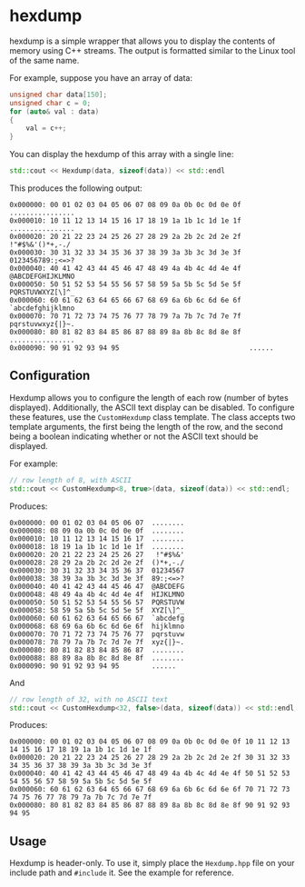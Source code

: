 hexdump
=======

hexdump is a simple wrapper that allows you to display the contents of memory using C++ streams.  The output is formatted similar to the Linux tool of the same name.

For example, suppose you have an array of data:

```cpp
unsigned char data[150];
unsigned char c = 0;
for (auto& val : data)
{
    val = c++;
}
```

You can display the hexdump of this array with a single line:

```cpp
std::cout << Hexdump(data, sizeof(data)) << std::endl
```

This produces the following output:
```
0x000000: 00 01 02 03 04 05 06 07 08 09 0a 0b 0c 0d 0e 0f  ................
0x000010: 10 11 12 13 14 15 16 17 18 19 1a 1b 1c 1d 1e 1f  ................
0x000020: 20 21 22 23 24 25 26 27 28 29 2a 2b 2c 2d 2e 2f   !"#$%&'()*+,-./
0x000030: 30 31 32 33 34 35 36 37 38 39 3a 3b 3c 3d 3e 3f  0123456789:;<=>?
0x000040: 40 41 42 43 44 45 46 47 48 49 4a 4b 4c 4d 4e 4f  @ABCDEFGHIJKLMNO
0x000050: 50 51 52 53 54 55 56 57 58 59 5a 5b 5c 5d 5e 5f  PQRSTUVWXYZ[\]^_
0x000060: 60 61 62 63 64 65 66 67 68 69 6a 6b 6c 6d 6e 6f  `abcdefghijklmno
0x000070: 70 71 72 73 74 75 76 77 78 79 7a 7b 7c 7d 7e 7f  pqrstuvwxyz{|}~.
0x000080: 80 81 82 83 84 85 86 87 88 89 8a 8b 8c 8d 8e 8f  ................
0x000090: 90 91 92 93 94 95                                ......
```

## Configuration

Hexdump allows you to configure the length of each row (number of bytes displayed).  Additionally, the ASCII text display can be disabled.  To configure these features, use the `CustomHexdump` class template.  The class accepts two template arguments, the first being the length of the row, and the second being a boolean indicating whether or not the ASCII text should be displayed.

For example:

```cpp
// row length of 8, with ASCII
std::cout << CustomHexdump<8, true>(data, sizeof(data)) << std::endl;
```

Produces:
```
0x000000: 00 01 02 03 04 05 06 07  ........
0x000008: 08 09 0a 0b 0c 0d 0e 0f  ........
0x000010: 10 11 12 13 14 15 16 17  ........
0x000018: 18 19 1a 1b 1c 1d 1e 1f  ........
0x000020: 20 21 22 23 24 25 26 27   !"#$%&'
0x000028: 28 29 2a 2b 2c 2d 2e 2f  ()*+,-./
0x000030: 30 31 32 33 34 35 36 37  01234567
0x000038: 38 39 3a 3b 3c 3d 3e 3f  89:;<=>?
0x000040: 40 41 42 43 44 45 46 47  @ABCDEFG
0x000048: 48 49 4a 4b 4c 4d 4e 4f  HIJKLMNO
0x000050: 50 51 52 53 54 55 56 57  PQRSTUVW
0x000058: 58 59 5a 5b 5c 5d 5e 5f  XYZ[\]^_
0x000060: 60 61 62 63 64 65 66 67  `abcdefg
0x000068: 68 69 6a 6b 6c 6d 6e 6f  hijklmno
0x000070: 70 71 72 73 74 75 76 77  pqrstuvw
0x000078: 78 79 7a 7b 7c 7d 7e 7f  xyz{|}~.
0x000080: 80 81 82 83 84 85 86 87  ........
0x000088: 88 89 8a 8b 8c 8d 8e 8f  ........
0x000090: 90 91 92 93 94 95        ......
```
And

```cpp
// row length of 32, with no ASCII text
std::cout << CustomHexdump<32, false>(data, sizeof(data)) << std::endl;
```

Produces:
```
0x000000: 00 01 02 03 04 05 06 07 08 09 0a 0b 0c 0d 0e 0f 10 11 12 13 14 15 16 17 18 19 1a 1b 1c 1d 1e 1f 
0x000020: 20 21 22 23 24 25 26 27 28 29 2a 2b 2c 2d 2e 2f 30 31 32 33 34 35 36 37 38 39 3a 3b 3c 3d 3e 3f 
0x000040: 40 41 42 43 44 45 46 47 48 49 4a 4b 4c 4d 4e 4f 50 51 52 53 54 55 56 57 58 59 5a 5b 5c 5d 5e 5f 
0x000060: 60 61 62 63 64 65 66 67 68 69 6a 6b 6c 6d 6e 6f 70 71 72 73 74 75 76 77 78 79 7a 7b 7c 7d 7e 7f 
0x000080: 80 81 82 83 84 85 86 87 88 89 8a 8b 8c 8d 8e 8f 90 91 92 93 94 95 
```
## Usage

Hexdump is header-only.  To use it, simply place the `Hexdump.hpp` file on your include path and `#include` it.  See the example for reference.
